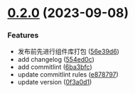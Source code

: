

# [0.2.0](https://github.com/qf-design-test/qf-design-test/compare/0.0.2...0.2.0) (2023-09-08)


### Features

* 发布前先进行组件库打包 ([56e39d6](https://github.com/qf-design-test/qf-design-test/commit/56e39d61a261f64c8da29db807a7a79372920e33))
* add changelog ([554ed0c](https://github.com/qf-design-test/qf-design-test/commit/554ed0c14e46553f3f96404ae5c90a7b61a475e4))
* add commitlint ([6ba3bfc](https://github.com/qf-design-test/qf-design-test/commit/6ba3bfce6cb2df5b6fa5c6f12cbef4f0bfa87a68))
* update commitlint rules ([e878797](https://github.com/qf-design-test/qf-design-test/commit/e87879746f7b852b838ed576b3340e9f1cfc1f30))
* update version ([0f3a0d1](https://github.com/qf-design-test/qf-design-test/commit/0f3a0d12048fb75010b76abae5fc398fe4bdd8de))